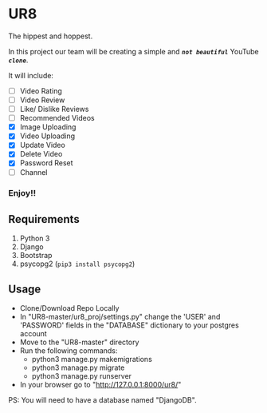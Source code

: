 # UR8
The hippest and hoppest.

In this project our team will be creating a simple and **_`not beautiful`_** YouTube **_`clone`_**.

It will include:
- [ ] Video Rating
- [ ] Video Review
- [ ] Like/ Dislike Reviews
- [ ] Recommended Videos
- [x] Image Uploading
- [x] Video Uploading
- [x] Update Video
- [x] Delete Video
- [x] Password Reset
- [ ] Channel

### Enjoy!!

## Requirements

1. Python 3
2. Django
3. Bootstrap
4. psycopg2 (`pip3 install psycopg2`)

## Usage
* Clone/Download Repo Locally
* In "UR8-master/ur8_proj/settings.py" change the 'USER' and 'PASSWORD' fields in the "DATABASE" dictionary to your postgres account
* Move to the "UR8-master" directory
* Run the following commands:
  * python3 manage.py makemigrations 
  * python3 manage.py migrate
  * python3 manage.py runserver
* In your browser go to "http://127.0.0.1:8000/ur8/"

PS: You will need to have a database named "DjangoDB".
